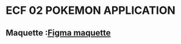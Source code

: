 # ECF 02 POKEMON APPLICATION


## Maquette :[Figma maquette](https://www.figma.com/file/pQuH96ENLaoqfXynu5XR4B/Pokemon?type=design&mode=design&t=1hRUsq2s5sAALxOf-1)
